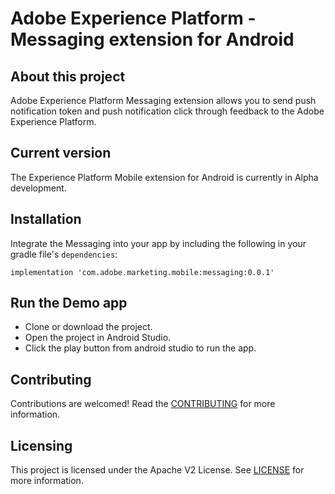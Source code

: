 # Adobe Experience Platform - Messaging extension for Android

## About this project
Adobe Experience Platform Messaging extension allows you to send push notification token and push notification click through feedback to the Adobe Experience Platform.

## Current version
The Experience Platform Mobile extension for Android is currently in Alpha development.

## Installation
Integrate the Messaging into your app by including the following in your gradle file's `dependencies`:

```implementation 'com.adobe.marketing.mobile:messaging:0.0.1'```

## Run the Demo app
- Clone or download the project.
- Open the project in Android Studio.
- Click the play button from android studio to run the app.

## Contributing
Contributions are welcomed! Read the [CONTRIBUTING](CONTRIBUTING.md) for more information.

## Licensing
This project is licensed under the Apache V2 License. See [LICENSE](LICENSE) for more information.
